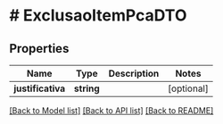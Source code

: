 # # ExclusaoItemPcaDTO

## Properties

Name | Type | Description | Notes
------------ | ------------- | ------------- | -------------
**justificativa** | **string** |  | [optional]

[[Back to Model list]](../../README.md#models) [[Back to API list]](../../README.md#endpoints) [[Back to README]](../../README.md)
